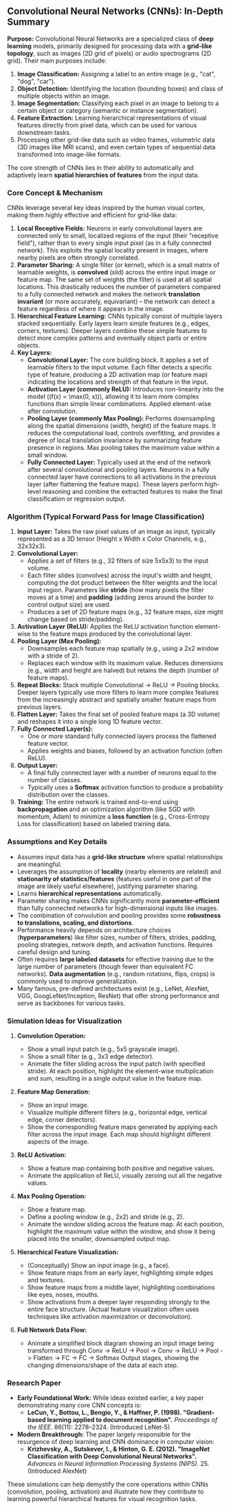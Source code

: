 ## Convolutional Neural Networks (CNNs): In-Depth Summary

**Purpose:**
Convolutional Neural Networks are a specialized class of **deep learning** models, primarily designed for processing data with a **grid-like topology**, such as images (2D grid of pixels) or audio spectrograms (2D grid). Their main purposes include:
1.  **Image Classification:** Assigning a label to an entire image (e.g., "cat", "dog", "car").
2.  **Object Detection:** Identifying the location (bounding boxes) and class of multiple objects within an image.
3.  **Image Segmentation:** Classifying each pixel in an image to belong to a certain object or category (semantic or instance segmentation).
4.  **Feature Extraction:** Learning hierarchical representations of visual features directly from pixel data, which can be used for various downstream tasks.
5.  Processing other grid-like data such as video frames, volumetric data (3D images like MRI scans), and even certain types of sequential data transformed into image-like formats.

The core strength of CNNs lies in their ability to automatically and adaptively learn **spatial hierarchies of features** from the input data.

### Core Concept & Mechanism

CNNs leverage several key ideas inspired by the human visual cortex, making them highly effective and efficient for grid-like data:

1.  **Local Receptive Fields:** Neurons in early convolutional layers are connected only to small, localized regions of the input (their "receptive field"), rather than to every single input pixel (as in a fully connected network). This exploits the spatial locality present in images, where nearby pixels are often strongly correlated.
2.  **Parameter Sharing:** A single filter (or kernel), which is a small matrix of learnable weights, is **convolved** (slid) across the entire input image or feature map. The same set of weights (the filter) is used at all spatial locations. This drastically reduces the number of parameters compared to a fully connected network and makes the network **translation invariant** (or more accurately, equivariant) – the network can detect a feature regardless of where it appears in the image.
3.  **Hierarchical Feature Learning:** CNNs typically consist of multiple layers stacked sequentially. Early layers learn simple features (e.g., edges, corners, textures). Deeper layers combine these simple features to detect more complex patterns and eventually object parts or entire objects.
4.  **Key Layers:**
    *   **Convolutional Layer:** The core building block. It applies a set of learnable filters to the input volume. Each filter detects a specific type of feature, producing a 2D activation map (or feature map) indicating the locations and strength of that feature in the input.
    *   **Activation Layer (commonly ReLU):** Introduces non-linearity into the model (\(f(x) = \max(0, x)\)), allowing it to learn more complex functions than simple linear combinations. Applied element-wise after convolution.
    *   **Pooling Layer (commonly Max Pooling):** Performs downsampling along the spatial dimensions (width, height) of the feature maps. It reduces the computational load, controls overfitting, and provides a degree of local translation invariance by summarizing feature presence in regions. Max pooling takes the maximum value within a small window.
    *   **Fully Connected Layer:** Typically used at the end of the network after several convolutional and pooling layers. Neurons in a fully connected layer have connections to all activations in the previous layer (after flattening the feature maps). These layers perform high-level reasoning and combine the extracted features to make the final classification or regression output.

### Algorithm (Typical Forward Pass for Image Classification)

1.  **Input Layer:** Takes the raw pixel values of an image as input, typically represented as a 3D tensor (Height x Width x Color Channels, e.g., 32x32x3).
2.  **Convolutional Layer:**
    *   Applies a set of filters (e.g., 32 filters of size 5x5x3) to the input volume.
    *   Each filter slides (convolves) across the input's width and height, computing the dot product between the filter weights and the local input region. Parameters like **stride** (how many pixels the filter moves at a time) and **padding** (adding zeros around the border to control output size) are used.
    *   Produces a set of 2D feature maps (e.g., 32 feature maps, size might change based on stride/padding).
3.  **Activation Layer (ReLU):** Applies the ReLU activation function element-wise to the feature maps produced by the convolutional layer.
4.  **Pooling Layer (Max Pooling):**
    *   Downsamples each feature map spatially (e.g., using a 2x2 window with a stride of 2).
    *   Replaces each window with its maximum value. Reduces dimensions (e.g., width and height are halved) but retains the depth (number of feature maps).
5.  **Repeat Blocks:** Stack multiple Convolutional -> ReLU -> Pooling blocks. Deeper layers typically use more filters to learn more complex features from the increasingly abstract and spatially smaller feature maps from previous layers.
6.  **Flatten Layer:** Takes the final set of pooled feature maps (a 3D volume) and reshapes it into a single long 1D feature vector.
7.  **Fully Connected Layer(s):**
    *   One or more standard fully connected layers process the flattened feature vector.
    *   Applies weights and biases, followed by an activation function (often ReLU).
8.  **Output Layer:**
    *   A final fully connected layer with a number of neurons equal to the number of classes.
    *   Typically uses a **Softmax** activation function to produce a probability distribution over the classes.
9.  **Training:** The entire network is trained end-to-end using **backpropagation** and an optimization algorithm (like SGD with momentum, Adam) to minimize a **loss function** (e.g., Cross-Entropy Loss for classification) based on labeled training data.

### Assumptions and Key Details

*   Assumes input data has a **grid-like structure** where spatial relationships are meaningful.
*   Leverages the assumption of **locality** (nearby elements are related) and **stationarity of statistics/features** (features useful in one part of the image are likely useful elsewhere), justifying parameter sharing.
*   Learns **hierarchical representations** automatically.
*   Parameter sharing makes CNNs significantly more **parameter-efficient** than fully connected networks for high-dimensional inputs like images.
*   The combination of convolution and pooling provides some **robustness to translations, scaling, and distortions**.
*   Performance heavily depends on architecture choices (**hyperparameters**) like filter sizes, number of filters, strides, padding, pooling strategies, network depth, and activation functions. Requires careful design and tuning.
*   Often requires **large labeled datasets** for effective training due to the large number of parameters (though fewer than equivalent FC networks). **Data augmentation** (e.g., random rotations, flips, crops) is commonly used to improve generalization.
*   Many famous, pre-defined architectures exist (e.g., LeNet, AlexNet, VGG, GoogLeNet/Inception, ResNet) that offer strong performance and serve as backbones for various tasks.

### Simulation Ideas for Visualization

1.  **Convolution Operation:**
    *   Show a small input patch (e.g., 5x5 grayscale image).
    *   Show a small filter (e.g., 3x3 edge detector).
    *   Animate the filter sliding across the input patch (with specified stride). At each position, highlight the element-wise multiplication and sum, resulting in a single output value in the feature map.

2.  **Feature Map Generation:**
    *   Show an input image.
    *   Visualize multiple different filters (e.g., horizontal edge, vertical edge, corner detectors).
    *   Show the corresponding feature maps generated by applying each filter across the input image. Each map should highlight different aspects of the image.

3.  **ReLU Activation:**
    *   Show a feature map containing both positive and negative values.
    *   Animate the application of ReLU, visually zeroing out all the negative values.

4.  **Max Pooling Operation:**
    *   Show a feature map.
    *   Define a pooling window (e.g., 2x2) and stride (e.g., 2).
    *   Animate the window sliding across the feature map. At each position, highlight the maximum value within the window, and show it being placed into the smaller, downsampled output map.

5.  **Hierarchical Feature Visualization:**
    *   (Conceptually) Show an input image (e.g., a face).
    *   Show feature maps from an early layer, highlighting simple edges and textures.
    *   Show feature maps from a middle layer, highlighting combinations like eyes, noses, mouths.
    *   Show activations from a deeper layer responding strongly to the entire face structure. (Actual feature visualization often uses techniques like activation maximization or deconvolution).

6.  **Full Network Data Flow:**
    *   Animate a simplified block diagram showing an input image being transformed through Conv -> ReLU -> Pool -> Conv -> ReLU -> Pool -> Flatten -> FC -> FC -> Softmax Output stages, showing the changing dimensions/shape of the data at each step.

### Research Paper

*   **Early Foundational Work:** While ideas existed earlier, a key paper demonstrating many core CNN concepts is:
    *   **LeCun, Y., Bottou, L., Bengio, Y., & Haffner, P. (1998). "Gradient-based learning applied to document recognition".** *Proceedings of the IEEE*. 86(11): 2278–2324. (Introduced LeNet-5)
*   **Modern Breakthrough:** The paper largely responsible for the resurgence of deep learning and CNN dominance in computer vision:
    *   **Krizhevsky, A., Sutskever, I., & Hinton, G. E. (2012). "ImageNet Classification with Deep Convolutional Neural Networks".** *Advances in Neural Information Processing Systems (NIPS)*. 25. (Introduced AlexNet)

These simulations can help demystify the core operations within CNNs (convolution, pooling, activation) and illustrate how they contribute to learning powerful hierarchical features for visual recognition tasks.